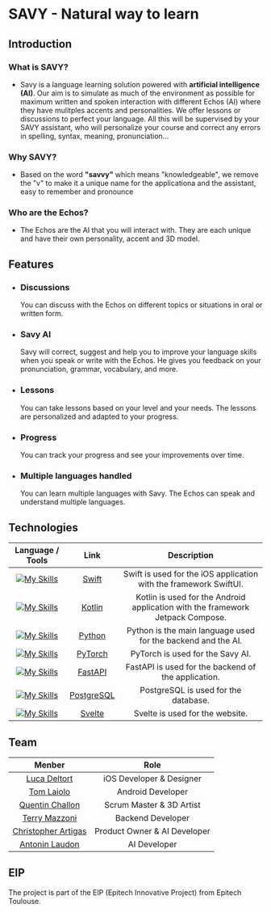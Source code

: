 # SAVY - Natural way to learn

## Introduction

### What is SAVY?
- Savy is a language learning solution powered with **artificial intelligence (AI)**. Our aim is to simulate as much of the environment as possible for maximum written and spoken interaction with different Echos (AI) where they have mulitples accents and personalities. We offer lessons or discussions to perfect your language. All this will be supervised by your SAVY assistant, who will personalize your course and correct any errors in spelling, syntax, meaning, pronunciation...

### Why SAVY?

- Based on the word **"savvy"** which means "knowledgeable", we remove the "v" to make it a unique name for the applicationa and the assistant, easy to remember and pronounce

### Who are the Echos?

- The Echos are the AI that you will interact with. They are each unique and have their own personality, accent and 3D model.

## Features

- ### Discussions
    You can discuss with the Echos on different topics or situations in oral or written form.
- ### Savy AI
    Savy will correct, suggest and help you to improve your language skills when you speak or write with the Echos.
    He gives you feedback on your pronunciation, grammar, vocabulary, and more.
- ### Lessons
    You can take lessons based on your level and your needs. The lessons are personalized and adapted to your progress.
- ### Progress
    You can track your progress and see your improvements over time.
- ### Multiple languages handled
    You can learn multiple languages with Savy. The Echos can speak and understand multiple languages.
## Technologies

| Language / Tools | Link | Description |
|:---:|:---:|:---:|
| [![My Skills](https://skillicons.dev/icons?i=swift)](Swift) | [Swift](https://developer.apple.com/swift/) | Swift is used for the iOS application with the framework SwiftUI. |
| [![My Skills](https://skillicons.dev/icons?i=kotlin)](Kotlin) | [Kotlin](https://kotlinlang.org/) | Kotlin is used for the Android application with the framework Jetpack Compose. |
| [![My Skills](https://skillicons.dev/icons?i=python)](Python) | [Python](https://www.python.org/) | Python is the main language used for the backend and the AI. |
| [![My Skills](https://skillicons.dev/icons?i=pytorch)](PyTorch) | [PyTorch](https://pytorch.org/) | PyTorch is used for the Savy AI. |
| [![My Skills](https://skillicons.dev/icons?i=fastapi)](FastAPI) | [FastAPI](https://fastapi.tiangolo.com/) | FastAPI is used for the backend of the application. |
| [![My Skills](https://skillicons.dev/icons?i=postgresql)](PostgreSQL) | [PostgreSQL](https://www.postgresql.org/) | PostgreSQL is used for the database. |
| [![My Skills](https://skillicons.dev/icons?i=svelte)](Svelte) | [Svelte](https://svelte.dev/) | Svelte is used for the website. |

## Team

| Menber | Role |
|:---:|:---:|
| [Luca Deltort](https://github.com/StEgo2103) | iOS Developer & Designer |
| [Tom Laiolo](https://github.com/yomlaiolo) | Android Developer |
| [Quentin Challon](https://github.com/chaquentin) | Scrum Master & 3D Artist |
| [Terry Mazzoni](https://github.com/TerryMazzoni) | Backend Developer |
| [Christopher Artigas](https://github.com/ArtigasChristopher) | Product Owner & AI Developer |
| [Antonin Laudon](https://github.com/AntoninLaudon) | AI Developer |

## EIP

The project is part of the EIP (Epitech Innovative Project) from Epitech Toulouse.
